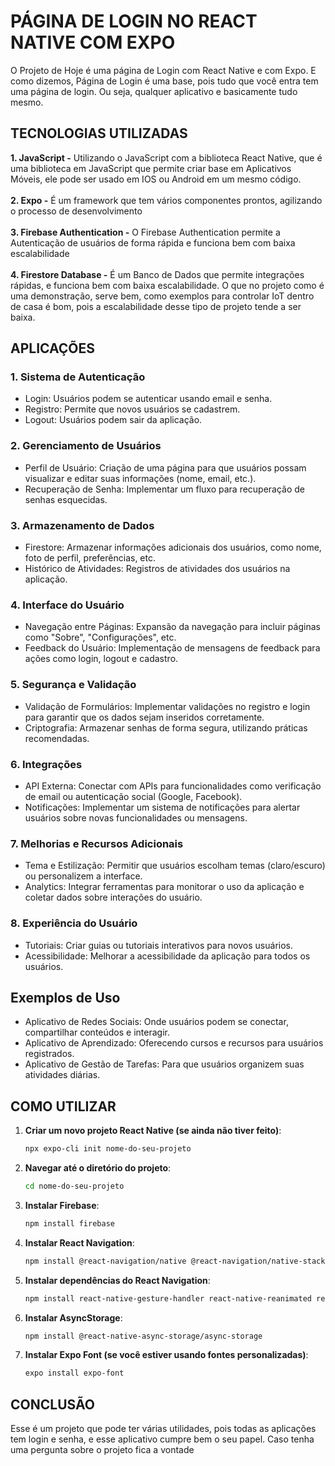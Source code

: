 # PÁGINA DE LOGIN NO REACT NATIVE COM EXPO
O Projeto de Hoje é uma página de Login com React Native e com Expo. E como dizemos, Página de Login é uma base, pois tudo que você entra tem uma página de login. Ou seja, qualquer aplicativo e basicamente tudo mesmo. 

## TECNOLOGIAS UTILIZADAS
**1. JavaScript -** Utilizando o JavaScript com a biblioteca React Native, que é uma biblioteca em JavaScript que permite criar base em Aplicativos Móveis, ele pode ser usado em IOS ou Android em um mesmo código.<br></br>
**2. Expo -** É um framework que tem vários componentes prontos, agilizando o processo de desenvolvimento<br></br>
**3. Firebase Authentication -** O Firebase Authentication permite a Autenticação de usuários de forma rápida e funciona bem com baixa escalabilidade<br></br>
**4. Firestore Database -** É um Banco de Dados que permite integrações rápidas, e funciona bem com baixa escalabilidade. O que no projeto como é uma demonstração, serve bem, como exemplos para controlar IoT dentro de casa é bom, pois a escalabilidade desse tipo de projeto tende a ser baixa.

## APLICAÇÕES

### 1. Sistema de Autenticação
  * Login: Usuários podem se autenticar usando email e senha.
  * Registro: Permite que novos usuários se cadastrem.
  * Logout: Usuários podem sair da aplicação.
### 2. Gerenciamento de Usuários
  * Perfil de Usuário: Criação de uma página para que usuários possam visualizar e editar suas informações (nome, email, etc.).
  * Recuperação de Senha: Implementar um fluxo para recuperação de senhas esquecidas.
### 3. Armazenamento de Dados
  * Firestore: Armazenar informações adicionais dos usuários, como nome, foto de perfil, preferências, etc.
  * Histórico de Atividades: Registros de atividades dos usuários na aplicação.
### 4. Interface do Usuário
  * Navegação entre Páginas: Expansão da navegação para incluir páginas como "Sobre", "Configurações", etc.
  * Feedback do Usuário: Implementação de mensagens de feedback para ações como login, logout e cadastro.
### 5. Segurança e Validação
  * Validação de Formulários: Implementar validações no registro e login para garantir que os dados sejam inseridos corretamente.
  * Criptografia: Armazenar senhas de forma segura, utilizando práticas recomendadas.
### 6. Integrações
  * API Externa: Conectar com APIs para funcionalidades como verificação de email ou autenticação social (Google, Facebook).
  * Notificações: Implementar um sistema de notificações para alertar usuários sobre novas funcionalidades ou mensagens.
### 7. Melhorias e Recursos Adicionais
  * Tema e Estilização: Permitir que usuários escolham temas (claro/escuro) ou personalizem a interface.
  * Analytics: Integrar ferramentas para monitorar o uso da aplicação e coletar dados sobre interações do usuário.
### 8. Experiência do Usuário
  * Tutoriais: Criar guias ou tutoriais interativos para novos usuários.
  * Acessibilidade: Melhorar a acessibilidade da aplicação para todos os usuários.

## Exemplos de Uso
  * Aplicativo de Redes Sociais: Onde usuários podem se conectar, compartilhar conteúdos e interagir.
  * Aplicativo de Aprendizado: Oferecendo cursos e recursos para usuários registrados.
  * Aplicativo de Gestão de Tarefas: Para que usuários organizem suas atividades diárias.

## COMO UTILIZAR
1. **Criar um novo projeto React Native (se ainda não tiver feito)**:
   ```bash
   npx expo-cli init nome-do-seu-projeto
   ```

2. **Navegar até o diretório do projeto**:
   ```bash
   cd nome-do-seu-projeto
   ```

3. **Instalar Firebase**:
   ```bash
   npm install firebase
   ```

4. **Instalar React Navigation**:
   ```bash
   npm install @react-navigation/native @react-navigation/native-stack
   ```

5. **Instalar dependências do React Navigation**:
   ```bash
   npm install react-native-gesture-handler react-native-reanimated react-native-screens react-native-safe-area-context @react-native-community/masked-view
   ```

6. **Instalar AsyncStorage**:
   ```bash
   npm install @react-native-async-storage/async-storage
   ```

7. **Instalar Expo Font (se você estiver usando fontes personalizadas)**:
   ```bash
   expo install expo-font
   ```


## CONCLUSÃO
Esse é um projeto que pode ter várias utilidades, pois todas as aplicações tem login e senha, e esse aplicativo cumpre bem o seu papel. Caso tenha uma pergunta sobre o projeto fica a vontade
